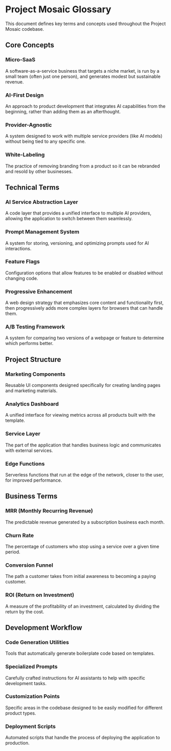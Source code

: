 # Project Mosaic Glossary

This document defines key terms and concepts used throughout the Project Mosaic codebase.

## Core Concepts

### Micro-SaaS
A software-as-a-service business that targets a niche market, is run by a small team (often just one person), and generates modest but sustainable revenue.

### AI-First Design
An approach to product development that integrates AI capabilities from the beginning, rather than adding them as an afterthought.

### Provider-Agnostic
A system designed to work with multiple service providers (like AI models) without being tied to any specific one.

### White-Labeling
The practice of removing branding from a product so it can be rebranded and resold by other businesses.

## Technical Terms

### AI Service Abstraction Layer
A code layer that provides a unified interface to multiple AI providers, allowing the application to switch between them seamlessly.

### Prompt Management System
A system for storing, versioning, and optimizing prompts used for AI interactions.

### Feature Flags
Configuration options that allow features to be enabled or disabled without changing code.

### Progressive Enhancement
A web design strategy that emphasizes core content and functionality first, then progressively adds more complex layers for browsers that can handle them.

### A/B Testing Framework
A system for comparing two versions of a webpage or feature to determine which performs better.

## Project Structure

### Marketing Components
Reusable UI components designed specifically for creating landing pages and marketing materials.

### Analytics Dashboard
A unified interface for viewing metrics across all products built with the template.

### Service Layer
The part of the application that handles business logic and communicates with external services.

### Edge Functions
Serverless functions that run at the edge of the network, closer to the user, for improved performance.

## Business Terms

### MRR (Monthly Recurring Revenue)
The predictable revenue generated by a subscription business each month.

### Churn Rate
The percentage of customers who stop using a service over a given time period.

### Conversion Funnel
The path a customer takes from initial awareness to becoming a paying customer.

### ROI (Return on Investment)
A measure of the profitability of an investment, calculated by dividing the return by the cost.

## Development Workflow

### Code Generation Utilities
Tools that automatically generate boilerplate code based on templates.

### Specialized Prompts
Carefully crafted instructions for AI assistants to help with specific development tasks.

### Customization Points
Specific areas in the codebase designed to be easily modified for different product types.

### Deployment Scripts
Automated scripts that handle the process of deploying the application to production.
